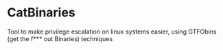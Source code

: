 # CatBinaries
Tool to make privilege escalation on linux systems easier, using GTFObins (get the f*** out Binaries) techniques
